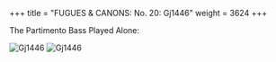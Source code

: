 +++
title = "FUGUES & CANONS: No. 20: Gj1446"
weight = 3624
+++

The Partimento Bass Played Alone:

![Gj1446](/img/20FenBk6p1.jpg)
![Gj1446](/img/20FenBk6p2.jpg)
